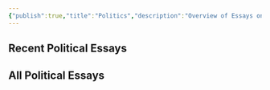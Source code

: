 ```yaml
---
{"publish":true,"title":"Politics","description":"Overview of Essays on Politics.","created":"Wednesday, February 19th 2025, 12:35:52 am","modified":"Saturday, May 31st 2025, 10:13:39 am","tags":["Essays/Politics"],"cssclasses":"mado-heading hide-date index-page"}
---
```



## Recent Political Essays



## All Political Essays


